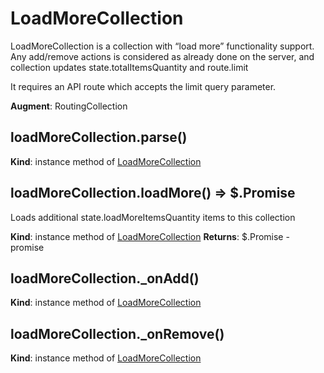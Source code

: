 <a id="bundle-docs-platform-ui-bundle-load-more-collection"></a>

# LoadMoreCollection

LoadMoreCollection is a collection with “load more” functionality support. Any add/remove actions is considered as already done on the server, and collection updates state.totalItemsQuantity and route.limit

It requires an API route which accepts the limit query parameter.

**Augment**: RoutingCollection

## loadMoreCollection.parse()

**Kind**: instance method of [LoadMoreCollection](#module_LoadMoreCollection)

## loadMoreCollection.loadMore() ⇒ $.Promise

Loads additional state.loadMoreItemsQuantity items to this collection

**Kind**: instance method of [LoadMoreCollection](#module_LoadMoreCollection)
**Returns**: $.Promise - promise

## loadMoreCollection._onAdd()

**Kind**: instance method of [LoadMoreCollection](#module_LoadMoreCollection)

## loadMoreCollection._onRemove()

**Kind**: instance method of [LoadMoreCollection](#module_LoadMoreCollection)
